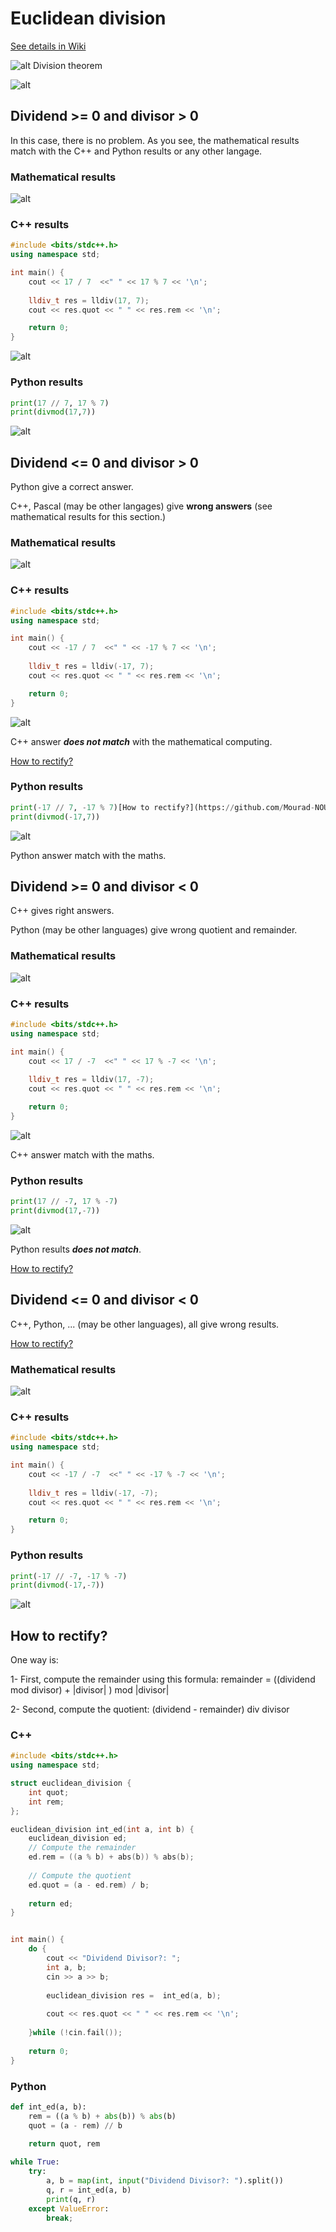 
# Euclidean division

[See details in Wiki](https://en.wikipedia.org/wiki/Euclidean_division)

![alt Division theorem](https://github.com/Mourad-NOUAILI/data-structures-turorial/blob/main/euclidean%20division/Screenshot%20from%202020-12-01%2018-04-16.png)

![alt](https://github.com/Mourad-NOUAILI/data-structures-turorial/blob/main/euclidean%20division/Screenshot%20from%202020-12-01%2018-07-27.png)

## Dividend >= 0 and divisor > 0
In this case, there is no problem. As you see, the mathematical results match with the C++ and Python results or any other langage.
### Mathematical results
![alt](https://github.com/Mourad-NOUAILI/data-structures-turorial/blob/main/euclidean%20division/Screenshot%20from%202020-12-01%2018-30-50.png)

### C++ results
```cpp
#include <bits/stdc++.h>
using namespace std;

int main() {
    cout << 17 / 7  <<" " << 17 % 7 << '\n';
    
    lldiv_t res = lldiv(17, 7);
    cout << res.quot << " " << res.rem << '\n';

    return 0;
}
```
![alt](https://github.com/Mourad-NOUAILI/data-structures-turorial/blob/main/euclidean%20division/Screenshot%20from%202020-12-01%2018-27-51.png)

### Python results
```python
print(17 // 7, 17 % 7)
print(divmod(17,7))
```
![alt](https://github.com/Mourad-NOUAILI/data-structures-turorial/blob/main/euclidean%20division/Screenshot%20from%202020-12-01%2018-34-00.png)

## Dividend <= 0 and divisor > 0
Python give a correct answer.

C++, Pascal (may be other langages) give **wrong answers** (see mathematical results for this section.)

### Mathematical results
![alt](https://github.com/Mourad-NOUAILI/data-structures-turorial/blob/main/euclidean%20division/Screenshot%20from%202020-12-01%2018-43-52.png)

### C++ results
```cpp
#include <bits/stdc++.h>
using namespace std;

int main() {
    cout << -17 / 7  <<" " << -17 % 7 << '\n';
    
    lldiv_t res = lldiv(-17, 7);
    cout << res.quot << " " << res.rem << '\n';

    return 0;
}
```
![alt](https://github.com/Mourad-NOUAILI/data-structures-turorial/blob/main/euclidean%20division/Screenshot%20from%202020-12-01%2018-46-50.png)

C++ answer ***does not match*** with the mathematical computing.

[How to rectify?](https://github.com/Mourad-NOUAILI/data-structures-turorial/blob/main/euclidean%20division/README.md#how-to-rectify)

### Python results
```python
print(-17 // 7, -17 % 7)[How to rectify?](https://github.com/Mourad-NOUAILI/data-structures-turorial/blob/main/euclidean%20division/README.md#how-to-rectify)
print(divmod(-17,7))
```
![alt](https://github.com/Mourad-NOUAILI/data-structures-turorial/blob/main/euclidean%20division/Screenshot%20from%202020-12-01%2018-49-18.png)

Python answer match with the maths.

## Dividend >= 0 and divisor < 0
C++ gives right answers.

Python (may be other languages) give wrong quotient and remainder.

### Mathematical results
![alt](https://github.com/Mourad-NOUAILI/data-structures-turorial/blob/main/euclidean%20division/Screenshot%20from%202020-12-01%2019-00-04.png)

### C++ results
```cpp
#include <bits/stdc++.h>
using namespace std;

int main() {
    cout << 17 / -7  <<" " << 17 % -7 << '\n';
    
    lldiv_t res = lldiv(17, -7);
    cout << res.quot << " " << res.rem << '\n';

    return 0;
}
```
![alt](https://github.com/Mourad-NOUAILI/data-structures-turorial/blob/main/euclidean%20division/Screenshot%20from%202020-12-01%2019-07-03.png)

C++ answer match with the maths.

### Python results
```python
print(17 // -7, 17 % -7)
print(divmod(17,-7))
```
![alt](https://github.com/Mourad-NOUAILI/data-structures-turorial/blob/main/euclidean%20division/Screenshot%20from%202020-12-01%2019-07-14.png)

Python results ***does not match***.

[How to rectify?](https://github.com/Mourad-NOUAILI/data-structures-turorial/blob/main/euclidean%20division/README.md#how-to-rectify)

## Dividend <= 0 and divisor < 0

C++, Python, ... (may be other languages), all give wrong results.

[How to rectify?](https://github.com/Mourad-NOUAILI/data-structures-turorial/blob/main/euclidean%20division/README.md#how-to-rectify)

### Mathematical results
![alt](https://github.com/Mourad-NOUAILI/data-structures-turorial/blob/main/euclidean%20division/Screenshot%20from%202020-12-02%2021-06-07.png)

### C++ results
```cpp
#include <bits/stdc++.h>
using namespace std;

int main() {
    cout << -17 / -7  <<" " << -17 % -7 << '\n';
    
    lldiv_t res = lldiv(-17, -7);
    cout << res.quot << " " << res.rem << '\n';

    return 0;
}
```

### Python results
```python
print(-17 // -7, -17 % -7)
print(divmod(-17,-7))
```
![alt](https://github.com/Mourad-NOUAILI/data-structures-turorial/blob/main/euclidean%20division/Screenshot%20from%202020-12-02%2021-12-59.png)

## How to rectify?
One way is:

1- First, compute the remainder using this formula: remainder = ((dividend mod divisor) + |divisor| ) mod |divisor|

2- Second, compute the quotient: (dividend - remainder) div divisor

### C++
```cpp
#include <bits/stdc++.h>
using namespace std;

struct euclidean_division {
    int quot;
    int rem;
};

euclidean_division int_ed(int a, int b) {
    euclidean_division ed;
    // Compute the remainder
    ed.rem = ((a % b) + abs(b)) % abs(b);
        
    // Compute the quotient
    ed.quot = (a - ed.rem) / b;
    
    return ed;
}


int main() {
    do {
        cout << "Dividend Divisor?: ";
        int a, b;
        cin >> a >> b;
        
        euclidean_division res =  int_ed(a, b);
        
        cout << res.quot << " " << res.rem << '\n';
        
    }while (!cin.fail());
    
    return 0;
}

```
### Python
```python
def int_ed(a, b):
    rem = ((a % b) + abs(b)) % abs(b)
    quot = (a - rem) // b
    
    return quot, rem

while True:
    try:
        a, b = map(int, input("Dividend Divisor?: ").split())
        q, r = int_ed(a, b)
        print(q, r)
    except ValueError:
        break;
```

